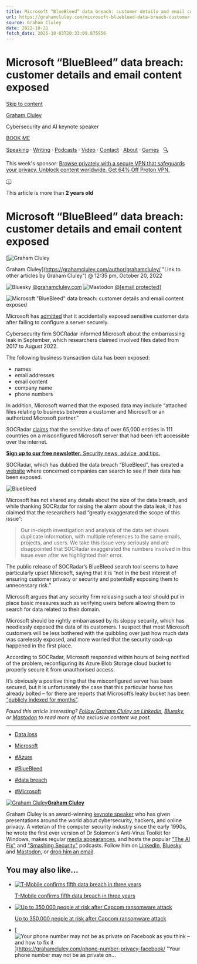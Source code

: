 ```yaml
---
title: Microsoft “BlueBleed” data breach: customer details and email content exposed
url: https://grahamcluley.com/microsoft-bluebleed-data-breach-customer-details-and-email-content-exposed/
source: Graham Cluley
date: 2022-10-21
fetch_date: 2025-10-03T20:33:09.875956
---
```


# Microsoft “BlueBleed” data breach: customer details and email content exposed

[Skip to content](#content)

[Graham Cluley](https://grahamcluley.com/)

Cybersecurity and AI keynote speaker

[BOOK ME](/about-this-site/public-speaking/ "Book cybersecurity expert Graham Cluley to speak at your event")

[Speaking](/ "Home") · [Writing](/writing/ "Writing") · [Podcasts](/podcasts/ "The AI Fix and Smashing Security podcasts") · [Video](/video/ "Video") · [Contact](/contact/ "Contact Graham Cluley") · [About](/about-this-site/ "About Graham Cluley") · [Games](/misc/ "Games")   [🔍](/search "Search")

⁠This week's sponsor: [Browse privately with a secure VPN that safeguards your privacy. Unblock content worldwide. Get 64% Off Proton VPN.](https://grahamcluley.com/go/protonvpn/)

[ⓘ](/sponsorship/ "Learn more about sponsoring this website")

This article is more than **2 years old**

# Microsoft “BlueBleed” data breach: customer details and email content exposed

[![Graham Cluley](https://grahamcluley.com/wp-content/uploads/2023/07/cropped-cluley-250-jpeg-70x70.webp)

Graham Cluley](https://grahamcluley.com/author/grahamcluley/ "Link to other articles by Graham Cluley") @ 12:35 pm, October 20, 2022

![](/wp-content/uploads/2024/11/bluesky-icon-48-1.png "Bluesky") [@grahamcluley.com](https://bsky.app/profile/grahamcluley.com "Link to @grahamcluley.com on Bluesky")
![](/wp-content/uploads/2024/11/mastodon-icon-48.png "Mastodon") [@[email protected]](https://mastodon.green/%40gcluley "Follow @gcluley on Mastodon")

![Microsoft "BlueBleed" data breach: customer details and email content exposed](https://grahamcluley.com/wp-content/uploads/2022/10/microsoft-data-leak.jpeg)

Microsoft has [admitted](https://msrc-blog.microsoft.com/2022/10/19/investigation-regarding-misconfigured-microsoft-storage-location-2/ "Link to Microsoft blog post") that it accidentally exposed sensitive customer data after failing to configure a server securely.

Cybersecurity firm SOCRadar informed Microsoft about the embarrassing leak in September, which researchers claimed involved files dated from 2017 to August 2022.

The following business transaction data has been exposed:

* names
* email addresses
* email content
* company name
* phone numbers

In addition, Microsoft warned that the exposed data may include “attached files relating to business between a customer and Microsoft or an authorized Microsoft partner.”

SOCRadar [claims](https://socradar.io/sensitive-data-of-65000-entities-in-111-countries-leaked-due-to-a-single-misconfigured-data-bucket/ "Link to SOCRadar") that the sensitive data of over 65,000 entities in 111 countries on a misconfigured Microsoft server that had been left accessible over the internet.

[**Sign up to our free newsletter**.
Security news, advice, and tips.](/gchq-newsletter/)

SOCRadar, which has dubbed the data breach “BlueBleed”, has created a [website](https://socradar.io/labs/bluebleed "Link to BlueBleed") where concerned companies can search to see if their data has been exposed.

![Bluebleed](https://grahamcluley.com/wp-content/uploads/2022/10/bluebleed.jpeg)

Microsoft has not shared any details about the size of the data breach, and while thanking SOCRadar for raising the alarm about the data leak, it has claimed that the researchers had “greatly exaggerated the scope of this issue”:

> Our in-depth investigation and analysis of the data set shows duplicate information, with multiple references to the same emails, projects, and users. We take this issue very seriously and are disappointed that SOCRadar exaggerated the numbers involved in this issue even after we highlighted their error.

The public release of SOCRadar’s BlueBleed search tool seems to have particularly upset Microsoft, saying that it is “not in the best interest of ensuring customer privacy or security and potentially exposing them to unnecessary risk.”

Microsoft argues that any security firm releasing such a tool should put in place basic measures such as verifying users before allowing them to search for data related to their domain.

Microsoft should be rightly embarrassed by its sloppy security, which has needlessly exposed the data of its customers. I suspect that most Microsoft customers will be less bothered with the quibbling over just how much data was carelessly exposed, and more worried that the security cock-up happened in the first place.

According to SOCRadar, Microsoft responded within hours of being notified of the problem, reconfiguring its Azure Blob Storage cloud bucket to properly secure it from unauthorised access.

It’s obviously a positive thing that the misconfigured server has been secured, but it is unfortunately the case that this particular horse has already bolted – for there are reports that Microsoft’s leaky bucket has been [“publicly indexed for months”](https://twitter.com/GossiTheDog/status/1583042989219139590 "Link to tweet from Kevin Beaumont").

*Found this article interesting? [Follow Graham Cluley on LinkedIn](https://www.linkedin.com/comm/mynetwork/discovery-see-all?usecase=PEOPLE_FOLLOWS&followMember=grahamcluley "Link to @grahamcluley.com on LinkedIn"), [Bluesky](https://bsky.app/profile/grahamcluley.com "Link to @grahamcluley.com on Bluesky"), or [Mastodon](https://mastodon.green/%40gcluley "Link to @gcluley@mastodon.green on Mastodon") to read more of the exclusive content we post.*

---

* [Data loss](https://grahamcluley.com/category/data-loss/)
* [Microsoft](https://grahamcluley.com/category/organisations/microsoft/)

* [#Azure](https://grahamcluley.com/tag/azure/)
* [#BlueBleed](https://grahamcluley.com/tag/bluebleed/)
* [#data breach](https://grahamcluley.com/tag/data-breach/)
* [#Microsoft](https://grahamcluley.com/tag/microsoft/)

[![Graham Cluley](https://grahamcluley.com/wp-content/uploads/2023/07/cropped-cluley-250-jpeg-64x64.webp)](https://grahamcluley.com/author/grahamcluley/ "Link to other articles by Graham Cluley")[**Graham Cluley**](https://grahamcluley.com/author/grahamcluley/ "Link to other articles by Graham Cluley")

Graham Cluley is an award-winning [keynote speaker](/about-this-site/public-speaking/) who has given presentations around the world about cybersecurity, hackers, and online privacy. A veteran of the computer security industry since the early 1990s, he wrote the first ever version of Dr Solomon's Anti-Virus Toolkit for Windows, makes regular [media appearances](/about-this-site/media/), and hosts the popular ["The AI Fix"](https://theaifix.show) and ["Smashing Security"](https://www.smashingsecurity.com) podcasts.
Follow him on [LinkedIn](https://www.linkedin.com/comm/mynetwork/discovery-see-all?usecase=PEOPLE_FOLLOWS&followMember=grahamcluley), [Bluesky](https://bsky.app/profile/grahamcluley.com) and [Mastodon](https://mastodon.green/%40gcluley), or [drop him an email](/contact).

## You may also like...

* [![T-Mobile confirms fifth data breach in three years](https://grahamcluley.com/wp-content/uploads/2021/08/t-mobile.jpeg)](https://grahamcluley.com/t-mobile-confirms-fifth-data-breach-in-three-years/ "T-Mobile confirms fifth data breach in three years")

  [T-Mobile confirms fifth data breach in three years](https://grahamcluley.com/t-mobile-confirms-fifth-data-breach-in-three-years/ "T-Mobile confirms fifth data breach in three years")
* [![Up to 350,000 people at risk after Capcom ransomware attack](https://grahamcluley.com/wp-content/uploads/2020/11/capcom.jpeg)](https://grahamcluley.com/up-to-350000-people-at-risk-after-capcom-ransomware-attack/ "Up to 350,000 people at risk after Capcom ransomware attack")

  [Up to 350,000 people at risk after Capcom ransomware attack](https://grahamcluley.com/up-to-350000-people-at-risk-after-capcom-ransomware-attack/ "Up to 350,000 people at risk after Capcom ransomware attack")
* [![Your phone number may not be as private on Facebook as you think – and how to fix it](https://grahamcluley.com/wp-content/uploads/2012/10/fb-730-jpeg.webp)](https://grahamcluley.com/phone-number-privacy-facebook/ "Your phone number may not be as private on...